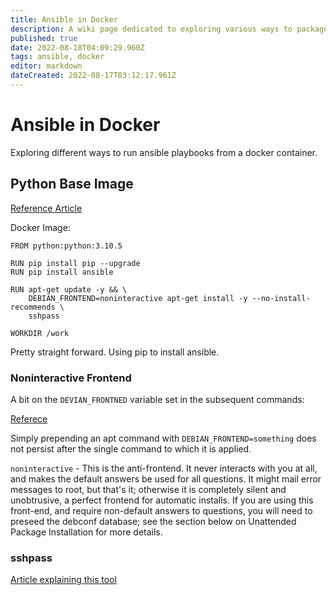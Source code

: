 ```yaml
---
title: Ansible in Docker
description: A wiki page dedicated to exploring various ways to package container images used to execute playbooks.
published: true
date: 2022-08-18T04:09:29.960Z
tags: ansible, docker
editor: markdown
dateCreated: 2022-08-17T03:12:17.961Z
---
```


# Ansible in Docker

Exploring different ways to run ansible playbooks from a docker container. 

## Python Base Image

[Reference Article](https://iceburn.medium.com/run-ansible-with-docker-9eb27d75285b)

Docker Image: 

```
FROM python:python:3.10.5

RUN pip install pip --upgrade
RUN pip install ansible

RUN apt-get update -y && \
    DEBIAN_FRONTEND=noninteractive apt-get install -y --no-install-recommends \
    sshpass

WORKDIR /work
```

Pretty straight forward. Using pip to install ansible.

### Noninteractive Frontend

A bit on the `DEVIAN_FRONTNED` variable set in the subsequent commands: 

[Referece](https://askubuntu.com/questions/972516/debian-frontend-environment-variable)

Simply prepending an apt command with `DEBIAN_FRONTEND=something` does not persist after the single command to which it is applied.

`noninteractive` - This is the anti-frontend. It never interacts with you  at  all, and  makes  the  default  answers  be used for all questions. It might mail error messages to root, but that's it;  otherwise  it is  completely  silent  and  unobtrusive, a perfect frontend for automatic installs. If you are using this front-end, and require non-default  answers  to questions, you will need to preseed the debconf database; see the section below  on  Unattended  Package Installation for more details.

### sshpass

[Article explaining this tool](https://www.redhat.com/sysadmin/ssh-automation-sshpass)



